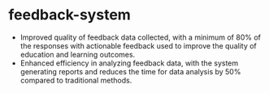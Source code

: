 # feedback-system
- Improved quality of feedback data collected, with a minimum of 80% of the
responses with actionable feedback used to improve the quality of education
and learning outcomes.
- Enhanced efficiency in analyzing feedback data, with the system generating
reports and reduces the time for data analysis by 50% compared to traditional
methods.
